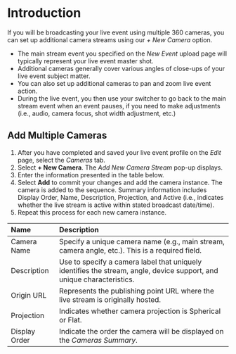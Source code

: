 
# Introduction

If you will be broadcasting your live event using multiple 360 cameras, you can set up additional camera streams using our *+ New Camera* option.

* The main stream event you specified on the *New Event* upload page will typically represent your live event master shot.
* Additional cameras generally cover various angles of close-ups of your live event subject matter.
* You can also set up additional cameras to pan and zoom live event action.
* During the live event, you then use your switcher to go back to the main stream event when an event pauses, if you need to make adjustments (i.e., audio, camera focus, shot width adjustment, etc.)


## Add Multiple Cameras

1. After you have completed and saved your live event profile on the *Edit* page, select the *Cameras* tab.
2. Select **+ New Camera**. The *Add New Camera Stream* pop-up displays.
3. Enter the information presented in the table below.   
4. Select **Add** to commit your changes and add the camera instance. The camera is added to the sequence. Summary information includes Display Order, Name, Description, Projection, and Active (i.e., indicates whether the live stream is active within stated broadcast date/time).
5. Repeat this process for each new camera instance.

| Name          | Description |
|:----------------|:--------------------------------------|
| Camera Name    | Specify a unique camera name (e.g., main stream, camera angle, etc.). This is a required field. |
| Description    | Use to specify a camera label that uniquely identifies the stream, angle, device support, and unique characteristics.  |
| Origin URL  | Represents the publishing point URL where the live stream is originally hosted.   |
| Projection  | Indicates whether camera projection is Spherical or Flat.   |
| Display Order    | Indicate the order the camera will be displayed on the *Cameras Summary*. |
